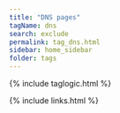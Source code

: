 ```yaml
---
title: "DNS pages"
tagName: dns
search: exclude
permalink: tag_dns.html
sidebar: home_sidebar
folder: tags
---
```

{% include taglogic.html %}

{% include links.html %}
